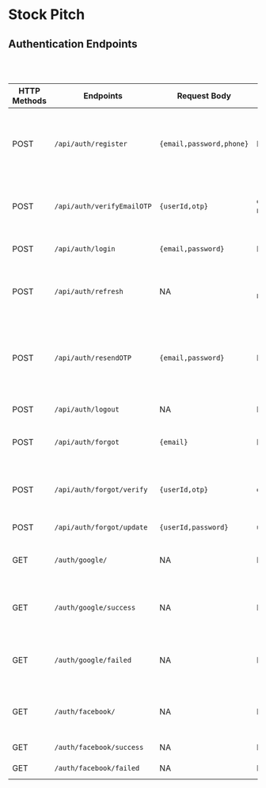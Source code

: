# Stock Pitch


## Authentication Endpoints
<br>
<br>

| HTTP Methods | Endpoints | Request Body | Request Cookies | Response Body | Response Cookie |Description | 
| --- | --- | --- | --- | --- | --- | --- |
| POST | `/api/auth/register` | `{email,password,phone}` | NA | `{userId}` | `otpToken` |Endpoint to create New user and OTP will be sent to email and cookie will be sent to client |
| POST |`/api/auth/verifyEmailOTP` | `{userId,otp}` | `otpToken` required | `{userId}` | NA | Endpoint to verify Email and to successfully create a user | 
| POST | `/api/auth/login` | `{email,password}` | NA | `{email,name,accessToken}` | `refreshToken` | Endpoint to login an existing user |
| POST | `/api/auth/refresh` | NA | `refreshToken` required | `{accessToken}` | `{accessToken,refreshToken}` | Endpoint to refresh the accessToken using refreshToken |
| POST | `/api/auth/resendOTP` | `{email,password}` | NA | `{userId}` | `otpToken` | Endpoint to resent otp to verify email, Same `verifyEmailOTP` endpoint can be used to verify otp |
| POST | `/api/auth/logout` | NA | NA | NA | NA | Endpoint to logout user |
| POST | `/api/auth/forgot` | `{email}` | NA | `{userId}` | `otpToken` | Endpoint to send request for forgot password |
| POST | `/api/auth/forgot/verify` | `{userId,otp}` | `otpToken` | `{userId}` |`updateToken` | Endpoint to verify Otp for forgot password request |
| POST | `/api/auth/forgot/update` | `{userId,password}` | `updateToken` | NA | Endpoint to update forgot password request |
| GET | `/auth/google/` | NA | NA | NA | NA | Opens the Google consent window |
| GET | `/auth/google/success` | NA | NA | `{profile}` | NA | If the User successfully logins this route contain the user data |
| GET | `/auth/google/failed` | NA | NA | `{error}` | NA | if the user failed to login this route contain the data of failure |
| GET | `/auth/facebook/` | NA | NA | NA | NA | Opens the facebook consent window `but it is not working ` |
| GET | `/auth/facebook/success` | NA | NA | NA | NA | NA `not  working` |
| GET | `/auth/facebook/failed` | NA | NA | NA | NA | NA `not working` |
